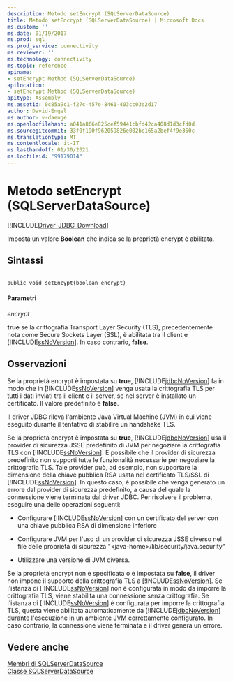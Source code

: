 ```yaml
---
description: Metodo setEncrypt (SQLServerDataSource)
title: Metodo setEncrypt (SQLServerDataSource) | Microsoft Docs
ms.custom: ''
ms.date: 01/19/2017
ms.prod: sql
ms.prod_service: connectivity
ms.reviewer: ''
ms.technology: connectivity
ms.topic: reference
apiname:
- setEncrypt Method (SQLServerDataSource)
apilocation:
- setEncrypt Method (SQLServerDataSource)
apitype: Assembly
ms.assetid: 0c85a9c1-f27c-457e-8461-403cc03e2d17
author: David-Engel
ms.author: v-daenge
ms.openlocfilehash: a041a866e825cef59441cbfd42ca408d1d3cfd0d
ms.sourcegitcommit: 33f0f190f962059826e002be165a2bef4f9e350c
ms.translationtype: MT
ms.contentlocale: it-IT
ms.lasthandoff: 01/30/2021
ms.locfileid: "99179014"
---
```

# <a name="setencrypt-method-sqlserverdatasource"></a>Metodo setEncrypt (SQLServerDataSource)
[!INCLUDE[Driver_JDBC_Download](../../../includes/driver_jdbc_download.md)]

  Imposta un valore **Boolean** che indica se la proprietà encrypt è abilitata.  
  
## <a name="syntax"></a>Sintassi  
  
```  
  
public void setEncypt(boolean encrypt)  
```  
  
#### <a name="parameters"></a>Parametri  
 *encrypt*  
  
 **true** se la crittografia Transport Layer Security (TLS), precedentemente nota come Secure Sockets Layer (SSL), è abilitata tra il client e [!INCLUDE[ssNoVersion](../../../includes/ssnoversion-md.md)]. In caso contrario, **false**.  
  
## <a name="remarks"></a>Osservazioni  
 Se la proprietà encrypt è impostata su **true**, [!INCLUDE[jdbcNoVersion](../../../includes/jdbcnoversion_md.md)] fa in modo che in [!INCLUDE[ssNoVersion](../../../includes/ssnoversion-md.md)] venga usata la crittografia TLS per tutti i dati inviati tra il client e il server, se nel server è installato un certificato. Il valore predefinito è **false**.  
  
 Il driver JDBC rileva l'ambiente Java Virtual Machine (JVM) in cui viene eseguito durante il tentativo di stabilire un handshake TLS.  
  
 Se la proprietà encrypt è impostata su **true**, [!INCLUDE[jdbcNoVersion](../../../includes/jdbcnoversion_md.md)] usa il provider di sicurezza JSSE predefinito di JVM per negoziare la crittografia TLS con [!INCLUDE[ssNoVersion](../../../includes/ssnoversion-md.md)]. È possibile che il provider di sicurezza predefinito non supporti tutte le funzionalità necessarie per negoziare la crittografia TLS. Tale provider può, ad esempio, non supportare la dimensione della chiave pubblica RSA usata nel certificato TLS/SSL di [!INCLUDE[ssNoVersion](../../../includes/ssnoversion-md.md)]. In questo caso, è possibile che venga generato un errore dal provider di sicurezza predefinito, a causa del quale la connessione viene terminata dal driver JDBC. Per risolvere il problema, eseguire una delle operazioni seguenti:  
  
-   Configurare [!INCLUDE[ssNoVersion](../../../includes/ssnoversion-md.md)] con un certificato del server con una chiave pubblica RSA di dimensione inferiore  
  
-   Configurare JVM per l'uso di un provider di sicurezza JSSE diverso nel file delle proprietà di sicurezza "\<java-home>/lib/security/java.security"  
  
-   Utilizzare una versione di JVM diversa.  
  
 Se la proprietà encrypt non è specificata o è impostata su **false**, il driver non impone il supporto della crittografia TLS a [!INCLUDE[ssNoVersion](../../../includes/ssnoversion-md.md)]. Se l'istanza di [!INCLUDE[ssNoVersion](../../../includes/ssnoversion-md.md)] non è configurata in modo da imporre la crittografia TLS, viene stabilita una connessione senza crittografia. Se l'istanza di [!INCLUDE[ssNoVersion](../../../includes/ssnoversion-md.md)] è configurata per imporre la crittografia TLS, questa viene abilitata automaticamente da [!INCLUDE[jdbcNoVersion](../../../includes/jdbcnoversion_md.md)] durante l'esecuzione in un ambiente JVM correttamente configurato. In caso contrario, la connessione viene terminata e il driver genera un errore.  
  
## <a name="see-also"></a>Vedere anche  
 [Membri di SQLServerDataSource](../../../connect/jdbc/reference/sqlserverdatasource-members.md)   
 [Classe SQLServerDataSource](../../../connect/jdbc/reference/sqlserverdatasource-class.md)  
  
  
